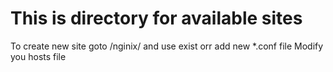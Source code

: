 # This is directory for available sites
To create new site goto /nginix/ and use exist orr add  new *.conf file
Modify you hosts file

